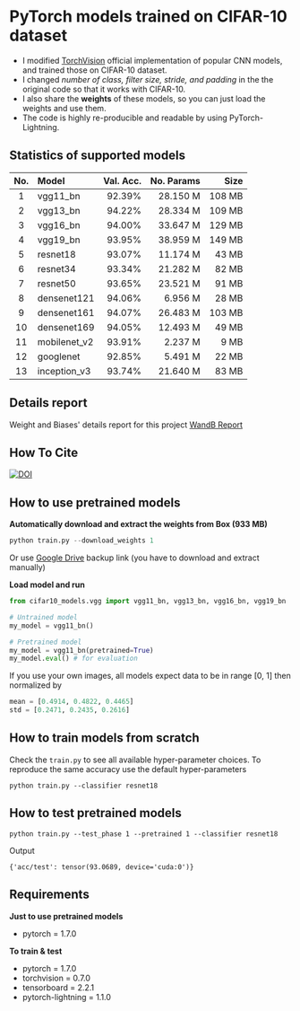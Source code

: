 # PyTorch models trained on CIFAR-10 dataset
- I modified [TorchVision](https://pytorch.org/docs/stable/torchvision/models.html) official implementation of popular CNN models, and trained those on CIFAR-10 dataset.
- I changed *number of class, filter size, stride, and padding* in the the original code so that it works with CIFAR-10.
- I also share the **weights** of these models, so you can just load the weights and use them.
- The code is highly re-producible and readable by using PyTorch-Lightning.

## Statistics of supported models
| No. |     Model    | Val. Acc. | No. Params |   Size |
|:---:|:-------------|----------:|-----------:|-------:|
| 1   | vgg11_bn     |   92.39%  |   28.150 M | 108 MB |
| 2   | vgg13_bn     |   94.22%  |   28.334 M | 109 MB |
| 3   | vgg16_bn     |   94.00%  |   33.647 M | 129 MB |
| 4   | vgg19_bn     |   93.95%  |   38.959 M | 149 MB |
| 5   | resnet18     |   93.07%  |   11.174 M |  43 MB |
| 6   | resnet34     |   93.34%  |   21.282 M |  82 MB |
| 7   | resnet50     |   93.65%  |   23.521 M |  91 MB |
| 8   | densenet121  |   94.06%  |    6.956 M |  28 MB |
| 9   | densenet161  |   94.07%  |   26.483 M | 103 MB |
| 10  | densenet169  |   94.05%  |   12.493 M |  49 MB |
| 11  | mobilenet_v2 |   93.91%  |    2.237 M |   9 MB |
| 12  | googlenet    |   92.85%  |    5.491 M |  22 MB |
| 13  | inception_v3 |   93.74%  |   21.640 M |  83 MB |

## Details report
Weight and Biases' details report for this project [WandB Report](https://wandb.ai/huyvnphan/cifar10/reports/CIFAR10-Classification-using-PyTorch---VmlldzozOTg0ODQ?accessToken=9m2q1ajhppuziprsq9tlryynvmqbkrbvjdoktrz7o6gtqilmtqbv2r9jjrtb2tqq)

## How To Cite
[![DOI](https://zenodo.org/badge/195914773.svg)](https://zenodo.org/badge/latestdoi/195914773)

## How to use pretrained models

**Automatically download and extract the weights from Box (933 MB)**
```python
python train.py --download_weights 1
```
Or use [Google Drive](https://drive.google.com/file/d/17fmN8eQdLpq2jIMQ_X0IXDPXfI9oVWgq/view?usp=sharing) backup link (you have to download and extract manually)

**Load model and run**
```python
from cifar10_models.vgg import vgg11_bn, vgg13_bn, vgg16_bn, vgg19_bn

# Untrained model
my_model = vgg11_bn()

# Pretrained model
my_model = vgg11_bn(pretrained=True)
my_model.eval() # for evaluation
```

If you use your own images, all models expect data to be in range [0, 1] then normalized by
```python
mean = [0.4914, 0.4822, 0.4465]
std = [0.2471, 0.2435, 0.2616]
```

## How to train models from scratch
Check the `train.py` to see all available hyper-parameter choices.
To reproduce the same accuracy use the default hyper-parameters

`python train.py --classifier resnet18`

## How to test pretrained models
`python train.py --test_phase 1 --pretrained 1 --classifier resnet18`

Output

`{'acc/test': tensor(93.0689, device='cuda:0')}`


## Requirements
**Just to use pretrained models**
- pytorch = 1.7.0

**To train & test**
- pytorch = 1.7.0
- torchvision = 0.7.0
- tensorboard = 2.2.1
- pytorch-lightning = 1.1.0
